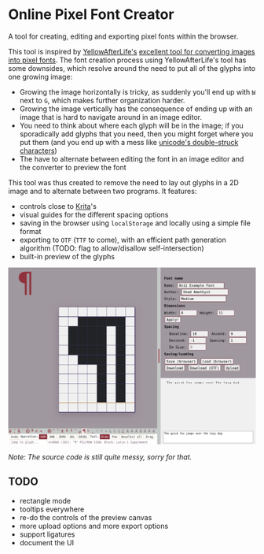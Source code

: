 # Online Pixel Font Creator

A tool for creating, editing and exporting pixel fonts within the browser.

This tool is inspired by [YellowAfterLife's](https://yal.cc) [excellent tool for converting images into pixel fonts](https://yellowafterlife.itch.io/pixelfont).
The font creation process using YellowAfterLife's tool has some downsides, which resolve around the need to put all of the glyphs into one growing image:

- Growing the image horizontally is tricky, as suddenly you'll end up with `Ы` next to `G`, which makes further organization harder.
- Growing the image vertically has the consequence of ending up with an image that is hard to navigate around in an image editor.
- You need to think about where each glyph will be in the image; if you sporadically add glyphs that you need, then you might forget where you put them (and you end up with a mess like [unicode's double-struck characters](https://altcodeunicode.com/alt-codes-math-symbols-double-struck-letters/))
- The have to alternate between editing the font in an image editor and the converter to preview the font

This tool was thus created to remove the need to lay out glyphs in a 2D image and to alternate between two programs.
It features:

- controls close to [Krita](https://krita.org)'s
- visual guides for the different spacing options
- saving in the browser using `localStorage` and locally using a simple file format
- exporting to `OTF` (`TTF` to come), with an efficient path generation algorithm (TODO: flag to allow/disallow self-intersection)
- built-in preview of the glyphs

![Screenshot of the application](examples/screenshot.png)

*Note: The source code is still quite messy, sorry for that.*

## TODO

- rectangle mode
- tooltips everywhere
- re-do the controls of the preview canvas
- more upload options and more export options
- support ligatures
- document the UI
